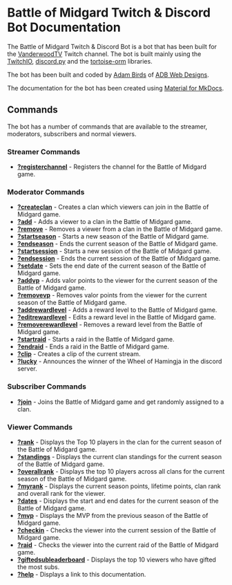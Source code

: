 # Battle of Midgard Twitch & Discord Bot Documentation

The Battle of Midgard Twitch & Discord Bot is a bot that has been built for the [VanderwoodTV](https://www.twitch.tv/vanderwoodtv) Twitch channel.
The bot is built mainly using the [TwitchIO](https://github.com/TwitchIO/TwitchIO), [discord.py](https://github.com/Rapptz/discord.py) and the [tortoise-orm](https://github.com/tortoise/tortoise-orm) libraries.

The bot has been built and coded by [Adam Birds](https://github.com/adambirds/) of [ADB Web Designs](https://adbwebdesigns.co.uk/).

The documentation for the bot has been created using [Material for MkDocs](https://squidfunk.github.io/mkdocs-material/).

## Commands

The bot has a number of commands that are available to the streamer, moderators, subscribers and normal viewers.

### Streamer Commands

-   **[?registerchannel](docs/commands/streamer-commands/registerchannel.md)** - Registers the channel for the Battle of Midgard game.

### Moderator Commands

-   **[?createclan](docs/commands/moderator-commands/createclan.md)** - Creates a clan which viewers can join in the Battle of Midgard game.
-   **[?add](docs/commands/moderator-commands/add.md)** - Adds a viewer to a clan in the Battle of Midgard game.
-   **[?remove](docs/commands/moderator-commands/remove.md)** - Removes a viewer from a clan in the Battle of Midgard game.
-   **[?startseason](docs/commands/moderator-commands/startseason.md)** - Starts a new season of the Battle of Midgard game.
-   **[?endseason](docs/commands/moderator-commands/endseason.md)** - Ends the current season of the Battle of Midgard game.
-   **[?startsession](docs/commands/moderator-commands/startsession.md)** - Starts a new session of the Battle of Midgard game.
-   **[?endsession](docs/commands/moderator-commands/endsession.md)** - Ends the current session of the Battle of Midgard game.
-   **[?setdate](docs/commands/moderator-commands/setdate.md)** - Sets the end date of the current season of the Battle of Midgard game.
-   **[?addvp](docs/commands/moderator-commands/addvp.md)** - Adds valor points to the viewer for the current season of the Battle of Midgard game.
-   **[?removevp](docs/commands/moderator-commands/removevp.md)** - Removes valor points from the viewer for the current season of the Battle of Midgard game.
-   **[?addrewardlevel](docs/commands/moderator-commands/addrewardlevel.md)** - Adds a reward level to the Battle of Midgard game.
-   **[?editrewardlevel](docs/commands/moderator-commands/editrewardlevel.md)** - Edits a reward level in the Battle of Midgard game.
-   **[?removerewardlevel](docs/commands/moderator-commands/removerewardlevel.md)** - Removes a reward level from the Battle of Midgard game.
-   **[?startraid](docs/commands/moderator-commands/startraid.md)** - Starts a raid in the Battle of Midgard game.
-   **[?endraid](docs/commands/moderator-commands/endraid.md)** - Ends a raid in the Battle of Midgard game.
-   **[?clip](docs/commands/moderator-commands/clip.md)** - Creates a clip of the current stream.
-   **[?lucky](docs/commands/moderator-commands/lucky.md)** - Announces the winner of the Wheel of Hamingja in the discord server.

### Subscriber Commands

-   **[?join](docs/commands/subscriber-commands/join.md)** - Joins the Battle of Midgard game and get randomly assigned to a clan.

### Viewer Commands

-   **[?rank](docs/commands/viewer-commands/rank.md)** - Displays the Top 10 players in the clan for the current season of the Battle of Midgard game.
-   **[?standings](docs/commands/viewer-commands/standings.md)** - Displays the current clan standings for the current season of the Battle of Midgard game.
-   **[?overallrank](docs/commands/viewer-commands/overallrank.md)** - Displays the top 10 players across all clans for the current season of the Battle of Midgard game.
-   **[?myrank](docs/commands/viewer-commands/myrank.md)** - Displays the current season points, lifetime points, clan rank and overall rank for the viewer.
-   **[?dates](docs/commands/viewer-commands/dates.md)** - Displays the start and end dates for the current season of the Battle of Midgard game.
-   **[?mvp](docs/commands/viewer-commands/mvp.md)** - Displays the MVP from the previous season of the Battle of Midgard game.
-   **[?checkin](docs/commands/viewer-commands/checkin.md)** - Checks the viewer into the current session of the Battle of Midgard game.
-   **[?raid](docs/commands/viewer-commands/raid.md)** - Checks the viewer into the current raid of the Battle of Midgard game.
-   **[?giftedsubleaderboard](commands/viewer-commands/giftedsubleaderboard.md)** - Displays the top 10 viewers who have gifted the most subs.
-   **[?help](docs/commands/viewer-commands/help.md)** - Displays a link to this documentation.
